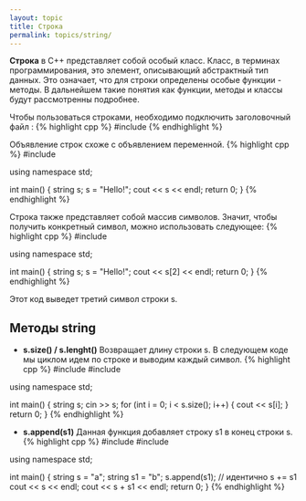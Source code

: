 ```yaml
---
layout: topic
title: Строка
permalink: topics/string/
---
```

**Строка** в C++ представляет собой особый класс. Класс, в терминах программирования, это элемент, описывающий абстрактный тип данных. Это означает, что для строки определены особые функции - методы. В дальнейшем такие понятия как функции, методы и классы будут рассмотренны подробнее.

Чтобы пользоваться строками, необходимо подключить заголовочный файл <string>:
{% highlight cpp %}
  #include <string>
{% endhighlight %}

Объявление строк схоже с объявлением переменной.
{% highlight cpp %}
  #include <string>
  
  using namespace std;
  
  int main()
  {
   string s;
   s = "Hello!";
   cout << s << endl;
   return 0;
  }
{% endhighlight %}

Строка также представляет собой массив символов. Значит, чтобы получить конкретный символ, можно использовать следующее:
{% highlight cpp %}
  #include <string>
  
  using namespace std;
  
  int main()
  {
   string s;
   s = "Hello!";
   cout << s[2] << endl;
   return 0;
  }
{% endhighlight %}
 
 Этот код выведет третий символ строки s.
 
## Методы string
 
* **s.size() / s.lenght()**
 Возвращает длину строки s. В следующем коде мы циклом идем по строке и выводим каждый символ.
{% highlight cpp %}
#include <iostream>
#include <string>

using namespace std;

int main()
{
	string s;
	cin >> s;
	for (int i = 0; i < s.size(); i++)
	{
		cout << s[i];
	}
	return 0;
}
{% endhighlight %}

* **s.append(s1)**
Данная функция добавляет строку s1 в конец строки s.
{% highlight cpp %}
#include <iostream>
#include <string>

using namespace std;

int main()
{
	string s = "a";
	string s1 = "b";
	s.append(s1); // идентично s += s1
	cout << s << endl; 
	cout << s + s1 << endl;
	return 0;
}
{% endhighlight %}
